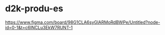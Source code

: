 # d2k-produ-es
https://www.figma.com/board/98G1CLA6syGlARMoRdBWPe/Untitled?node-id=0-1&t=c6INCLu3EkW7RUNT-1
